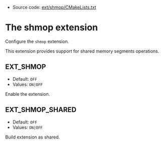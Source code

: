 <!-- This is auto-generated file. -->
* Source code: [ext/shmop/CMakeLists.txt](https://github.com/petk/php-build-system/blob/master/cmake/ext/shmop/CMakeLists.txt)

# The shmop extension

Configure the `shmop` extension.

This extension provides support for shared memory segments operations.

## EXT_SHMOP

* Default: `OFF`
* Values: `ON|OFF`

Enable the extension.

## EXT_SHMOP_SHARED

* Default: `OFF`
* Values: `ON|OFF`

Build extension as shared.
